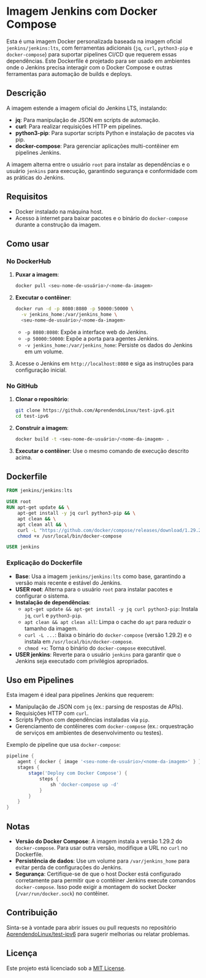 # Imagem Jenkins com Docker Compose

Esta é uma imagem Docker personalizada baseada na imagem oficial `jenkins/jenkins:lts`, com ferramentas adicionais (`jq`, `curl`, `python3-pip` e `docker-compose`) para suportar pipelines CI/CD que requerem essas dependências. Este Dockerfile é projetado para ser usado em ambientes onde o Jenkins precisa interagir com o Docker Compose e outras ferramentas para automação de builds e deploys.

## Descrição

A imagem estende a imagem oficial do Jenkins LTS, instalando:
- **jq**: Para manipulação de JSON em scripts de automação.
- **curl**: Para realizar requisições HTTP em pipelines.
- **python3-pip**: Para suportar scripts Python e instalação de pacotes via pip.
- **docker-compose**: Para gerenciar aplicações multi-contêiner em pipelines Jenkins.

A imagem alterna entre o usuário `root` para instalar as dependências e o usuário `jenkins` para execução, garantindo segurança e conformidade com as práticas do Jenkins.

## Requisitos

- Docker instalado na máquina host.
- Acesso à internet para baixar pacotes e o binário do `docker-compose` durante a construção da imagem.

## Como usar

### No DockerHub

1. **Puxar a imagem**:
   ```bash
   docker pull <seu-nome-de-usuário>/<nome-da-imagem>
   ```

2. **Executar o contêiner**:
   ```bash
   docker run -d -p 8080:8080 -p 50000:50000 \
     -v jenkins_home:/var/jenkins_home \
     <seu-nome-de-usuário>/<nome-da-imagem>
   ```

   - `-p 8080:8080`: Expõe a interface web do Jenkins.
   - `-p 50000:50000`: Expõe a porta para agentes Jenkins.
   - `-v jenkins_home:/var/jenkins_home`: Persiste os dados do Jenkins em um volume.

3. Acesse o Jenkins em `http://localhost:8080` e siga as instruções para configuração inicial.

### No GitHub

1. **Clonar o repositório**:
   ```bash
   git clone https://github.com/AprendendoLinux/test-ipv6.git
   cd test-ipv6
   ```

2. **Construir a imagem**:
   ```bash
   docker build -t <seu-nome-de-usuário>/<nome-da-imagem> .
   ```

3. **Executar o contêiner**:
   Use o mesmo comando de execução descrito acima.

## Dockerfile

```dockerfile
FROM jenkins/jenkins:lts

USER root
RUN apt-get update && \
    apt-get install -y jq curl python3-pip && \
    apt clean && \
    apt clean all && \
    curl -L "https://github.com/docker/compose/releases/download/1.29.2/docker-compose-$(uname -s)-$(uname -m)" -o /usr/local/bin/docker-compose && \
    chmod +x /usr/local/bin/docker-compose

USER jenkins
```

### Explicação do Dockerfile

- **Base**: Usa a imagem `jenkins/jenkins:lts` como base, garantindo a versão mais recente e estável do Jenkins.
- **USER root**: Alterna para o usuário `root` para instalar pacotes e configurar o sistema.
- **Instalação de dependências**:
  - `apt-get update && apt-get install -y jq curl python3-pip`: Instala `jq`, `curl` e `python3-pip`.
  - `apt clean && apt clean all`: Limpa o cache do `apt` para reduzir o tamanho da imagem.
  - `curl -L ...`: Baixa o binário do `docker-compose` (versão 1.29.2) e o instala em `/usr/local/bin/docker-compose`.
  - `chmod +x`: Torna o binário do `docker-compose` executável.
- **USER jenkins**: Reverte para o usuário `jenkins` para garantir que o Jenkins seja executado com privilégios apropriados.

## Uso em Pipelines

Esta imagem é ideal para pipelines Jenkins que requerem:
- Manipulação de JSON com `jq` (ex.: parsing de respostas de APIs).
- Requisições HTTP com `curl`.
- Scripts Python com dependências instaladas via `pip`.
- Gerenciamento de contêineres com `docker-compose` (ex.: orquestração de serviços em ambientes de desenvolvimento ou testes).

Exemplo de pipeline que usa `docker-compose`:
```groovy
pipeline {
    agent { docker { image '<seu-nome-de-usuário>/<nome-da-imagem>' } }
    stages {
        stage('Deploy com Docker Compose') {
            steps {
                sh 'docker-compose up -d'
            }
        }
    }
}
```

## Notas

- **Versão do Docker Compose**: A imagem instala a versão 1.29.2 do `docker-compose`. Para usar outra versão, modifique a URL no `curl` no Dockerfile.
- **Persistência de dados**: Use um volume para `/var/jenkins_home` para evitar perda de configurações do Jenkins.
- **Segurança**: Certifique-se de que o host Docker está configurado corretamente para permitir que o contêiner Jenkins execute comandos `docker-compose`. Isso pode exigir a montagem do socket Docker (`/var/run/docker.sock`) no contêiner.

## Contribuição

Sinta-se à vontade para abrir issues ou pull requests no repositório [AprendendoLinux/test-ipv6](https://github.com/AprendendoLinux/test-ipv6) para sugerir melhorias ou relatar problemas.

## Licença

Este projeto está licenciado sob a [MIT License](LICENSE).
